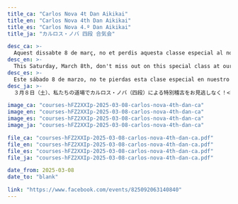 ```yaml
---
title_ca: "Carlos Nova 4t Dan Aikikai"
title_en: "Carlos Nova 4th Dan Aikikai"
title_es: "Carlos Nova 4.º Dan Aikikai"
title_ja: "カルロス・ノバ 四段 合気会"

desc_ca: >-
  Aquest dissabte 8 de març, no et perdis aquesta classe especial al nostre dojo amb el Carlos Nova, 4rt Dan Aikikai.<br><br>Aquesta sessió està oberta a tothom que vulgui participar. No t’ho perdis!<br><br>T’hi esperem!
desc_en: >-
  This Saturday, March 8th, don't miss out on this special class at our dojo with Carlos Nova, 4th Dan Aikikai.<br><br>This session is open to everyone who wants to participate. Don't miss it!<br><br>We look forward to seeing you there!
desc_es: >-
  Este sábado 8 de marzo, no te pierdas esta clase especial en nuestro dojo con Carlos Nova, 4º Dan Aikikai.<br><br>Esta sesión está abierta a todos los que quieran participar. ¡No te lo pierdas!<br><br>¡Te esperamos!
desc_ja: >-
  ３月８日（土）、私たちの道場でカルロス・ノバ（四段）による特別稽古をお見逃しなく！<br><br>このセッションは参加希望の方すべてに開放されています。お見逃しなく！<br><br>お待ちしています！

image_ca: "courses-hFZ2XXIp-2025-03-08-carlos-nova-4th-dan-ca"
image_en: "courses-hFZ2XXIp-2025-03-08-carlos-nova-4th-dan-ca"
image_es: "courses-hFZ2XXIp-2025-03-08-carlos-nova-4th-dan-ca"
image_ja: "courses-hFZ2XXIp-2025-03-08-carlos-nova-4th-dan-ca"

file_ca: "courses-hFZ2XXIp-2025-03-08-carlos-nova-4th-dan-ca.pdf"
file_en: "courses-hFZ2XXIp-2025-03-08-carlos-nova-4th-dan-ca.pdf"
file_es: "courses-hFZ2XXIp-2025-03-08-carlos-nova-4th-dan-ca.pdf"
file_ja: "courses-hFZ2XXIp-2025-03-08-carlos-nova-4th-dan-ca.pdf"

date_from: 2025-03-08
date_to: "blank"

link: "https://www.facebook.com/events/825092063140840"
---
```

